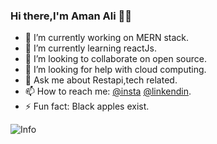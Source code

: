 ### Hi there,I'm Aman Ali 🤙🤙

- 🔭 I’m currently working on MERN stack.
- 🌱 I’m currently learning reactJs.
- 👯 I’m looking to collaborate on open source.
- 🤔 I’m looking for help with cloud computing.
- 💬 Ask me about Restapi,tech related.
- 📫 How to reach me: [@insta](Instagram.com/ama_n169)  [@linkendin](https://www.linkedin.com/in/amaan-ali-26b72b19b).
- ⚡ Fun fact: Black apples exist.

![Info](https://github-readme-stats.vercel.app/api?username=VenomFate-619&show_icons=true&theme=radical)

